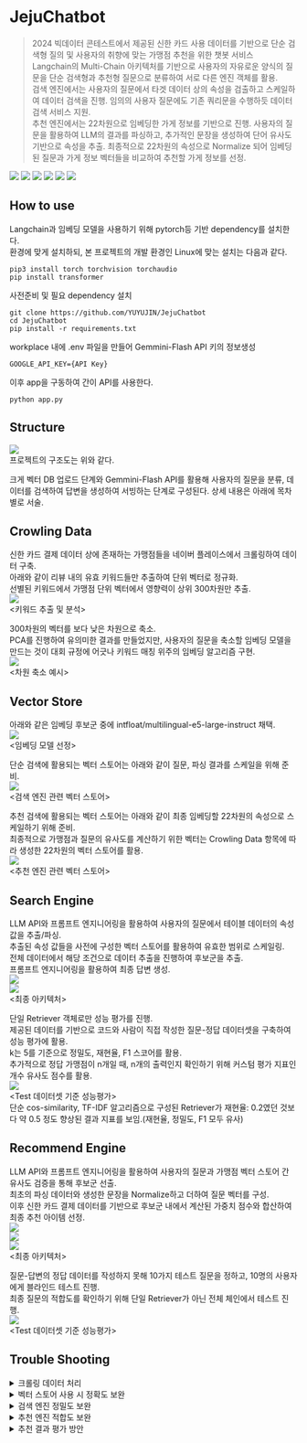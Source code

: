 # JejuChatbot
> 2024 빅데이터 콘테스트에서 제공된 신한 카드 사용 데이터를 기반으로 단순 검색형 질의 및 사용자의 취향에 맞는 가맹점 추천을 위한 챗봇 서비스  
> Langchain의 Multi-Chain 아키텍처를 기반으로 사용자의 자유로운 양식의 질문을 단순 검색형과 추천형 질문으로 분류하여 서로 다른 엔진 객체를 활용.  
> 검색 엔진에서는 사용자의 질문에서 타겟 데이터 상의 속성을 검출하고 스케일하여 데이터 검색을 진행. 임의의 사용자 질문에도 기존 쿼리문을 수행하듯 데이터 검색 서비스 지원.  
> 추천 엔진에서는 22차원으로 임베딩한 가게 정보를 기반으로 진행. 사용자의 질문을 활용하여 LLM의 결과를 파싱하고, 추가적인 문장을 생성하여 단어 유사도 기반으로 속성을 추출. 최종적으로 22차원의 속성으로 Normalize 되어 임베딩된 질문과 가게 정보 벡터들을 비교하여 추천할 가게 정보를 선정.  

<img src=https://img.shields.io/badge/python-3.10.0-green></img>
<img src=https://img.shields.io/badge/transformer-4.45.2-yellow></img>
<img src=https://img.shields.io/badge/Langchain-0.3.4-blue></img>
<img src=https://img.shields.io/badge/FAISS-1.7.2-orange></img>
<img src=https://img.shields.io/badge/pytorch-2.3.1-red></img>
<img src=https://img.shields.io/badge/GeminiFlash-1.5.0-purple></img>

## How to use
 Langchain과 임베딩 모델을 사용하기 위해 pytorch등 기반 dependency를 설치한다.  
 환경에 맞게 설치하되, 본 프로젝트의 개발 환경인 Linux에 맞는 설치는 다음과 같다.
```
pip3 install torch torchvision torchaudio
pip install transformer
```  
  
 사전준비 및 필요 dependency 설치   
```
git clone https://github.com/YUYUJIN/JejuChatbot
cd JejuChatbot
pip install -r requirements.txt
```

 workplace 내에 .env 파일을 만들어 Gemmini-Flash API 키의 정보생성
```
GOOGLE_API_KEY={API Key}
```

 이후 app을 구동하여 간이 API를 사용한다.  
```
python app.py
```

## Structure
<img src=https://github.com/YUYUJIN/JejuChatbot/blob/main/image/structure.png></img>  
프로젝트의 구조도는 위와 같다.  
  
 크게 벡터 DB 업로드 단계와 Gemmini-Flash API를 활용해 사용자의 질문을 분류, 데이터를 검색하여 답변을 생성하여 서빙하는 단계로 구성된다.
 상세 내용은 아래에 목차별로 서술.

## Crowling Data
 신한 카드 결제 데이터 상에 존재하는 가맹점들을 네이버 플레이스에서 크롤링하여 데이터 구축.  
 아래와 같이 리뷰 내의 유효 키워드들만 추출하여 단위 벡터로 정규화.  
 선별된 키워드에서 가맹점 단위 벡터에서 영향력이 상위 300차원만 추출.  
<img src=https://github.com/YUYUJIN/JejuChatbot/blob/main/image/crowlingdata1.png></img>  
<키워드 추출 및 분석>  
  
 300차원의 벡터를 보다 낮은 차원으로 축소.  
 PCA를 진행하여 유의미한 결과를 만들었지만, 사용자의 질문을 축소할 임베딩 모델을 만드는 것이 대회 규정에 어긋나 키워드 매칭 위주의 임베딩 알고리즘 구현.    
<img src=https://github.com/YUYUJIN/JejuChatbot/blob/main/image/crowlingdata2.png></img>  
<차원 축소 예시>  

## Vector Store
 아래와 같은 임베딩 후보군 중에 intfloat/multilingual-e5-large-instruct 채택.      
<img src=https://github.com/YUYUJIN/JejuChatbot/blob/main/image/embedingmodel.png></img>  
<임베딩 모델 선정>  
  
 단순 검색에 활용되는 벡터 스토어는 아래와 같이 질문, 파싱 결과를 스케일을 위해 준비.  
<img src=https://github.com/YUYUJIN/JejuChatbot/blob/main/image/searchstore.png></img>  
<검색 엔진 관련 벡터 스토어>  

 추천 검색에 활용되는 벡터 스토어는 아래와 같이 최종 임베딩할 22차원의 속성으로 스케일하기 위해 준비.  
 최종적으로 가맹점과 질문의 유사도를 계산하기 위한 벡터는 Crowling Data 항목에 따라 생성한 22차원의 벡터 스토어를 활용.   
<img src=https://github.com/YUYUJIN/JejuChatbot/blob/main/image/recommendstore.png></img>  
<추천 엔진 관련 벡터 스토어>  

## Search Engine
 LLM API와 프롬프트 엔지니어링을 활용하여 사용자의 질문에서 테이블 데이터의 속성 값을 추출/파싱.  
 추출된 속성 값들을 사전에 구성한 벡터 스토어를 활용하여 유효한 범위로 스케일링.  
 전체 데이터에서 해당 조건으로 데이터 추출을 진행하여 후보군을 추출.  
 프롬프트 엔지니어링을 활용하여 최종 답변 생성.      
<img src=https://github.com/YUYUJIN/JejuChatbot/blob/main/image/searchengine1.png></img>   
<img src=https://github.com/YUYUJIN/JejuChatbot/blob/main/image/searchengine2.png></img>  
<최종 아키텍처>
  
 단일 Retriever 객체로만 성능 평가를 진행.  
 제공된 데이터를 기반으로 코드와 사람이 직접 작성한 질문-정답 데이터셋을 구축하여 성능 평가에 활용.  
 k는 5를 기준으로 정밀도, 재현율, F1 스코어를 활용.  
 추가적으로 정답 가맹점이 n개일 때, n개의 출력인지 확인하기 위해 커스텀 평가 지표인 개수 유사도 점수를 활용.  
<img src=https://github.com/YUYUJIN/JejuChatbot/blob/main/image/searchmetrics.png></img>  
<Test 데이터셋 기준 성능평가>  
 단순 cos-similarity, TF-IDF 알고리즘으로 구성된 Retriever가 재현율: 0.2였던 것보다 약 0.5 정도 향상된 결과 지표를 보임.(재현율, 정밀도, F1 모두 유사)  

## Recommend Engine
 LLM API와 프롬프트 엔지니어링을 활용하여 사용자의 질문과 가맹점 벡터 스토어 간 유사도 검증을 통해 후보군 선출.  
 최초의 파싱 데이터와 생성한 문장을 Normalize하고 더하여 질문 벡터를 구성.  
 이후 신한 카드 결제 데이터를 기반으로 후보군 내에서 계산된 가중치 점수와 합산하여 최종 추천 아이템 선정.  
<img src=https://github.com/YUYUJIN/JejuChatbot/blob/main/image/recommendengine1.png></img>   
<img src=https://github.com/YUYUJIN/JejuChatbot/blob/main/image/recommendengine2.png></img>  
<img src=https://github.com/YUYUJIN/JejuChatbot/blob/main/image/recommendengine3.png></img>   
<최종 아키텍처>
  
 질문-답변의 정답 데이터를 작성하지 못해 10가지 테스트 질문을 정하고, 10명의 사용자에게 블라인드 테스트 진행.  
 최종 질문의 적합도를 확인하기 위해 단일 Retriever가 아닌 전체 체인에서 테스트 진행.    
<img src=https://github.com/YUYUJIN/JejuChatbot/blob/main/image/recommendmetrics.png></img>  
<Test 데이터셋 기준 성능평가> 

## Trouble Shooting
<details>
<summary>크롤링 데이터 처리</summary>

 네이버 플레이스에서 수집한 리뷰 데이터의 수가 가맹점 별로 편차가 많았다.

 항목 수가 적게는 10개에서 100개까지 차이가 존재하였고, 또한 확보된 리뷰 내용의 양이 달라 키워드를 추출하여 전체 데이터를 확인하면 소수의 가맹점 리뷰가 대부분을 차지하였다.

 이에 추출된 키워드에서 음식의 맛, 취향 등의 키워드를 수작업으로 필터링하였고, 가맹점 별로 검출 키워드 수로 벡터화한 후 가맹점 별 벡터를 크기가 1인 단위 벡터로 정규화하여 단순 합산에서 특정 가맹점이 높은 영향력을 가지는 것을 방지하였다.

 일차적으로 가맹점 별 키워드 영양력을 전체 데이터에서 합산하여 상위 300개의 키워드로 가맹점 리뷰 데이터를 벡터화하였다.

 최종에서는 300차원의 데이터는 차원의 저주, 이후 질문 쿼리 벡터와 유사도 연산을 위해 축소를 결정하였다.

 PCA 방식을 통해 15차원으로 축소 시 10개의 그룹으로 진행했을 때, 실루엣 스코어를 0.7까지 올릴 수 있었으나, 질문 쿼리를 임베딩할 수 없어 사용하지 않았다.

 300개의 키워드를 22개의 속성을 가지는 벡터로 다시 분해하여 최종적으로 22차원으로 가맹점 리뷰 데이터를 임베딩하였다.

</details>

<details>
<summary>벡터 스토어 사용 시 정확도 보완</summary>

 LLM의 결과를 파싱하여 얻은 단어 위주의 데이터를 스케일하기 위해 벡터 스토어를 활용하였다.

 초기 벡터 스토어는 임베딩 모델을 활용해 벡터화한 문장을 cos-similarity를 이용해 유사한 단어를 추출하는 방식으로 진행하였다.

 하지만 문장의 복잡도를 조금 올리거나 특정 단어들만 등장하는 것을 확인하였다.

 선정한 intfloat/multilingual-e5-large-instruct 모델은 유사 단어간 유사도를 보정하므로 단순 단어 위주로 구성한 page contents들을 의미론적 유사성이 높은 문장 구조로 변경하여 구성하였다.

 결과적으로 파싱한 단어들을 준비한 속성에 맞게 의미론적으로 유사한 단어로 스케일할 수 있었다.

 준비한 테스트 데이터 기준으로, 검출된 단어들을 분류할 때 정확도가 평균적으로 0.2~0.3에서 0.7~0.8로 향상되었다.
</details>

<details>
<summary>검색 엔진 정밀도 보완</summary>

 기존에는 벡터 스토어를 활용해 각 가맹점 별로 page contents를 구성하고 문서와 질문 쿼리 벡터 간 유사도로 후보군을 검출하였다.

 해당 방식에서는 단순 단어, 문장 간 유사도만을 활용해 수치의 높낮음, 범주에 속한 케이스를 잘 구별해내지 못하였다. 평가 데이터 기준, 정밀도 또한 0.2 이하였다.

 Text2Query를 위해 구현된 벡터 스토어, Chroma DB를 활용하였지만 질문에서 요구하는 가맹점을 잘 찾아내지 못해, 정밀도가 최초 케이스와 유사하였다.

 Text2Query를 간이로 구현하여 해결하였다. 문장에서 select를 진행하기 위한 속성들을 파싱하고 스케일하여 pandas 라이브러리를 사용하여 메모리 상의 데이터에서 적절한 데이터를 찾아 반환하였다.

 최종적으로 테스트 데이터 기준, 정밀도(k=5)를 0.2에서 0.74로 향상할 수 있었다.
</details>

<details>
<summary>추천 엔진 적합도 보완</summary>
  
 크롤링 데이터 처리 항목처럼 임베딩된 22차원의 속성 내에서 질문과 가맹점의 유사도를 비교하여 후보군을 검출하는 것을 목적으로 구현하였다.

 하지만 구현 시 단위 테스트에서 평가 질문들을 사람이 임의로 임베딩한 벡터와 같은 경향성이 적었다. 질문지를 기준으로 실제 사람이 만든 벡터와 내적이 평균적으로 5이하로 유사도가 낮다고 판단하였다(내적 최대값:22).
 
 1. LLM이 임베딩한 벡터 외에도 추가적인 파생 문장들을 생성하고 
 2. 위 문장들을 벡터 스토어를 활용하여 22차원의 속성으로 임베딩하였다.

 최종적으로 1번 벡터와 2번 벡터들의 평균 벡터를 활용하여 다시 평가 데이터로 테스트를 진행하였고, 내적이 평균적으로 7 정도로 유사도가 향상된 것을 확인하였다(평가 테스트인 질문은 약 10개의 데이터로 적은 표본이지만 향상된 결과로 채택하였다).
</details>  

<details>
<summary>추천 결과 평가 방안</summary>

 확보 데이터는 약 6만개의 데이터이고, 중복을 제거하고 가맹점 기준으로는 약 9천개의 데이터가 존재하였다.

 해당 데이터를 전부 검토하여 질문 당 정답 레이블을 만드는 것은 상당히 어려웠고, 사람이 직접 평가하는 것이기에 해석적인 요소가 포함되었다.

 이에 전체 아키텍처를 기반으로 10개의 질문에 대해 답변을 생성하고, 전체 데이터를 보지 않은 상태에서 10명의 지인에게 블라인드 테스트를 진행하였다.

 대체적으로 맵다/달콤하다/정갈하다 등 가맹점 벡터들이 명확히 구분되어 가지고 있는 속성에 대해서는 높은 만족도를 보이고, 부드럽다/바삭하다 등 표본적이 적어 속성을 가지는 벡터들이 두드러지지 않거나 보편적으로 넚게 분포한 속성이 포함된 질문에 대해서는 만족도가 낮았다.

 최종 평균은 7.7이었고, 최종 구현체에 대해서만 평가를 진행하여 이전 구현체와 비교점이 없는 것은 아쉬운 점이다.
</details>

